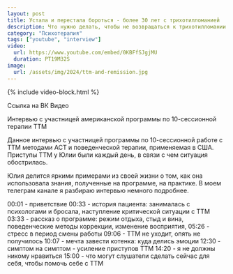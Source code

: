 ```yaml
---
layout: post
title: Устала и перестала бороться - более 30 лет с трихотилломанией
description: Что нужно делать, чтобы не возвращаться к трихотилломании снова и снова
category: "Психотерапия"
tags: ["youtube", "interview"]
video:
  url: https://www.youtube.com/embed/0KBFfSJgjMU
  duration: PT19M32S
image:
  url: /assets/img/2024/ttm-and-remission.jpg
---
```


{% include video-block.html %}

Ссылка на ВК Видео

Интервью с участницей американской программы по 10-сессионной терапии ТТМ

Данное интервью с участницей программы по 10-сессионной работе с ТТМ методами АСТ и поведенческой терапии, применяемая в США. Приступы ТТМ у Юлии были каждый день, в связи с чем ситуация обострилась.

Юлия делится яркими примерами из своей жизни о том, как она использовала знания, полученные на программе, на практике.  В моем телеграм канале я разбираю интервью немного подробнее.

00:01 - приветствие
00:33 - история пациента: занималась с психологами и бросала, наступление критической ситуации с ТТМ
03:33 - рассказ о программе: режим отдыха, стыд и вина, поведенческие методы коррекции, изменение восприятия,
05:26 - стресс в период смены работы
09:06 - ТТМ не уходит, опять не получилось
10:07 - мечта завести котенка: куда делись эмоции
12:30 - симптом на симптом - усиление приступов ТТМ
14:20 - я не должны никому нравиться
15:00 - что могут слушатели сделать сейчас для себя, чтобы помочь себе с ТТМ

